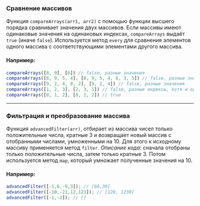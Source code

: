 ### Сравнение массивов

Функция `compareArrays(arr1, arr2)` с помощью функции высшего порядка сравнивает значения двух массивов.
Если массивы имеют одинаковые значения на одинаковых индексах, `compareArrays` выдаёт `true` (иначе `false`). Используется метод `every` для сравнения элементов одного массива с соответствующими элементами другого массива.

#### Например:

```javascript
compareArrays([8, 9], [6]) // false, разные значения
compareArrays([8, 9, 5, 4], [8, 9, 5, 4, 8, 3, 5]) // false, разные значения
compareArrays([9, 2, 4, 8, 2], [9, 2, 4]) // false, разные значения
compareArrays([1, 2, 3], [2, 3, 1]) // false, разные индексы, хотя и одинаковые значения
compareArrays([8, 1, 2], [8, 1, 2]) // true
```

___

### Фильтрация и преобразование массива

Функция `advancedFilter(arr)`, отбирает из массива чисел только положительные числа, кратные 3 и возвращает новый массив с отобранными числами, умноженными на 10. Для этого к исходному массиву применяется метод `filter`.
_Описание кода_: сначала отобраны только положительные числа, затем только кратные 3. Потом используется метод `map`, который умножает полученные значения на 10.

#### Например:

```javascript
advancedFilter([-1,6,-9,3]); // [60,30]
advancedFilter([-10,-21,12,123]); // [120, 1230]
advancedFilter([-1,-2]); // []
```
